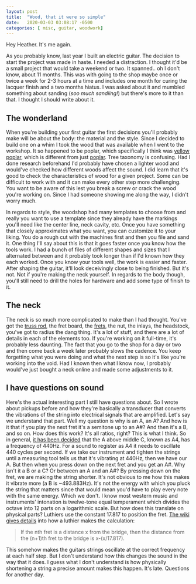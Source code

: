 ```yaml
---
layout: post
title:  "Wood, that it were so simple"
date:   2020-03-03 03:08:17 -0500
categories: [ misc, guitar, woodwork]
---
```


Hey Heather. It's me again.

As you probably know, last year I built an electric guitar. The decision to
start the project was made in haste. I needed a distraction. I thought it'd be a
small project that would take a weekend or two. It spanned.. oh I don't know,
about 11 months. This was with going to the shop maybe once or twice a week for
2-3 hours at a time and includes one month for curing the lacquer finish and a
two months hiatus. I was asked about it and mumbled something about sanding
(*soo much sandiing!*) but there's more to it than that. I thought I should
write about it.

## The wonderland

When you're building your first guitar the first decisions you'll probably make
will be about the body: the material and the style. Since I decided to build one
on a whim I took the wood that was available when I went to the workshop. It so
happened to be poplar, which specifically I think was [yellow
poplar][wiki-liriodendron], which is different from just [poplar][wiki-populus].
Tree taxonomy is confusing. Had I done research beforehand I'd probably have
chosen a lighter wood and would've checked how different woods affect the sound.
I did learn that it's good to check the characteristics of wood for a given
project. Some can be difficult to work with and it can make every other step
more challenging. You want to be aware of this lest you break a screw or crack
the wood you're working on. Since I had someone showing me along the way, I
didn't worry much. 

In regards to style, the woodshop had many templates to choose from and really
you want to use a template since they already have the markings you'll need like
the center line, neck cavity, etc. Once you have something that closely
approximates what you want, you can customize it to your liking. You do a rough
cut with the machines first and then you file and sand it. One thing I'll say
about this is that it goes faster once you know how the tools work. I had a
bunch of files of different shapes and sizes that I alternated between and it
probably took longer than if I'd known how they each worked. Once you know your
tools well, the work is easier and faster. After shaping the guitar, it'll look
deceivingly close to being finished. But it's not. Not if you're making the neck
yourself. In regards to the body though, you'll still need to drill the holes
for hardware and add some type of finish to it.

## The neck

The neck is so much more complicated to make than I had thought. You've got the
[truss rod][wiki-truss-rod], the fret board, the [frets][wiki-guitar-frets], the
nut, the inlays, the headstock, you've got to radius the dang thing. It's a lot
of stuff, and there are a lot of details in each of the elements too. If you're
working on it full-time, it's probably less daunting. The fact that you go to
the shop for a day or two and then come back a week later probably slows the
cadence. You keep forgetting what you were doing and what the next step is so
it's like you're working into the void. Had I known then what I know now, I
probably would've just bought a neck online and made some adjustments to it.

## I have questions on sound

Here's the actual interesting part I still have questions about. So I wrote
about pickups before and how they're basically a transducer that converts the
vibrations of the string into electrical signals that are amplified. Let's say
we understand that part. Well my question is why is an A, an A? And how is it
that if you play the next fret it's a semitone up to an A#? And then it's a B,
and so on. How does this work? It's all ratios, right? This is what I think. So
in general, [it has been decided][wiki-A440] that the A above middle C, known as
A4, has a frequency of 440Hz. For a sound to register as A4 it needs to
oscillate 440 cycles per second. If we take our instrument and tighten the
strings until a measuring tool tells us that it's vibrating at 440Hz, then we
have our A. But then when you press down on the next fret and you get an A#. Why
isn't it a B or a C? Or between an A and an A#? By pressing down on the fret, we
are making the string shorter. It's not obvious to me how this makes it vibrate
more (a B is ~493.883Hz). It's not the energy with which you pluck the string
that matters since that would mean you'd have to play every note with the same
energy. Which we don't. I know most western music and instruments' intonation is
twelve-tone equal temperament which divides the octave into 12 parts on a
logarithmic scale. But how does this translate on physical parts? Luthiers use
the constant 17.817 to position the fret. [The wiki gives
details][wiki-guitar-frets] into how a luthier makes the calculation:

> If the nth fret is a distance x from the bridge, then the distance from the
> (n+1)th fret to the bridge is x-(x/17.817).

This somehow makes the guitars strings oscillate at the correct frequency at
each half step. But I don't understand how this changes the sound in the way
that it does. I guess what I don't understand is how physically shortening a
string a precise amount makes this happen. It's late. Questions for another day.

[wiki-liriodendron]: https://en.wikipedia.org/wiki/Liriodendron_tulipifera
[wiki-populus]: https://en.wikipedia.org/wiki/Populus
[wiki-truss-rod]: https://en.wikipedia.org/wiki/Truss_rod
[wiki-guitar-frets]: https://en.wikipedia.org/wiki/Guitar#Frets
[wiki-A440]: https://en.wikipedia.org/wiki/A440_(pitch_standard)
